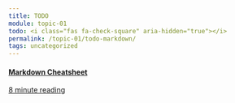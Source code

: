 ```yaml
---
title: TODO
module: topic-01
todo: <i class="fas fa-check-square" aria-hidden="true"></i>
permalink: /topic-01/todo-markdown/
tags: uncategorized
---
```


<div class="row text-center">
  <div class="col-lg-4">
    <div class="bs-component">
      <div class="list-group">
        <a href="https://github.com/adam-p/markdown-here/wiki/Markdown-Cheatsheet" target="_blank" class="list-group-item">
          <i class="icon-hw fab fa-markdown"></i>
          <h4 class="list-group-item-heading">Markdown Cheatsheet</h4>
          <div class="divider-hw"></div>
          <p class="list-group-item-text"><i class="far fa-clock" aria-hidden="true"></i> 8 minute reading</p>
        </a>
      </div>
    </div>
  </div>
</div>
